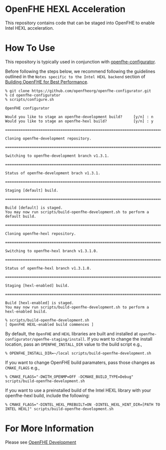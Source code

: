 # OpenFHE HEXL Acceleration

This repository contains code that can be staged into OpenFHE to enable Intel HEXL acceleration.

# How To Use

This repository is typically used in conjunction with [openfhe-configurator](https://github.com/openfheorg/openfhe-configurator).

Before following the steps below, we recommend following the guidelines outlined in the `Notes specific to the Intel HEXL backend` section of
[Building OpenFHE for Best Performance](https://github.com/openfheorg/openfhe-development/blob/main/docs/static_docs/Best_Performance.md).

```
% git clone https://github.com/openfheorg/openfhe-configurator.git
% cd openfhe-configurator
% scripts/configure.sh

OpenFHE configurator

Would you like to stage an openfhe-development build?     [y/n] : n
Would you like to stage an openfhe-hexl build?            [y/n] : y

===============================================================================

Cloning openfhe-development repository.

===============================================================================

Switching to openfhe-development branch v1.3.1.

===============================================================================

Status of openfhe-development brach v1.3.1.

===============================================================================

Staging [default] build.

===============================================================================

Build [default] is staged.
You may now run scripts/build-openfhe-development.sh to perform a default build.

===============================================================================

Cloning openfhe-hexl repository.

===============================================================================

Switching to openfhe-hexl branch v1.3.1.0.

===============================================================================

Status of openfhe-hexl branch v1.3.1.0.

===============================================================================

Staging [hexl-enabled] build.

===============================================================================

Build [hexl-enabled] is staged.
You may now run scripts/build-openfhe-development.sh to perform a hexl-enabled build.

% scripts/build-openfhe-development.sh
[ OpenFHE HEXL-enabled build commences ]
```

By default, the `OpenFHE` and `HEXL` libraries are built and installed at `openfhe-configurator/openfhe-staging/install`.
If you want to change the install location, pass an `OPENFHE_INSTALL_DIR` value to the build script e.g.,

```
% OPENFHE_INSTALL_DIR=~/local scripts/build-openfhe-development.sh
```

If you want to change OpenFHE build paramaters, pass those changes as `CMAKE_FLAGS` e.g.,

```
% CMAKE_FLAGS="-DWITH_OPENMP=OFF -DCMAKE_BUILD_TYPE=Debug" scripts/build-openfhe-development.sh
```

If you want to use a preinstalled build of the Intel HEXL library with your openfhe-hexl build, include the following:

```
% CMAKE_FLAGS="-DINTEL_HEXL_PREBUILT=ON -DINTEL_HEXL_HINT_DIR=[PATH TO INTEL HEXL]" scripts/build-openfhe-development.sh
```

# For More Information

Please see [OpenFHE Development](https://github.com/openfheorg/openfhe-development)
